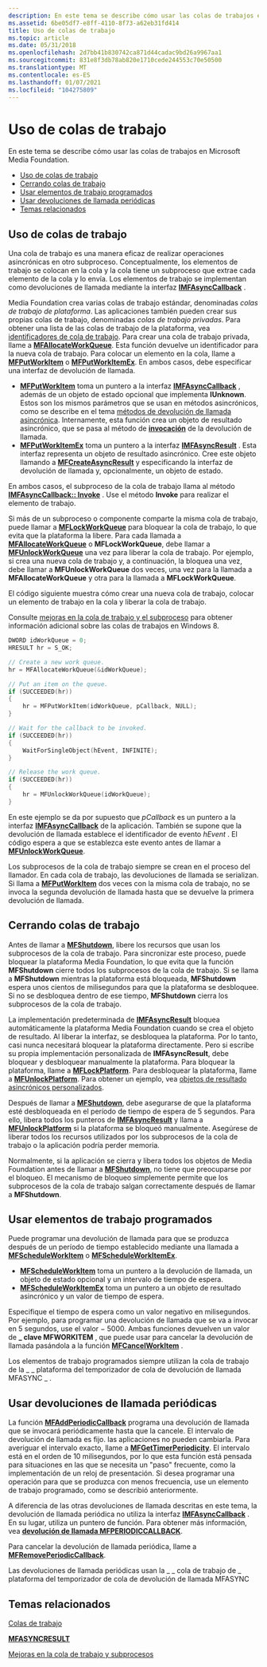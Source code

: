 ```yaml
---
description: En este tema se describe cómo usar las colas de trabajos en Microsoft Media Foundation.
ms.assetid: 6be05df7-e8ff-4110-8f73-a62eb31fd414
title: Uso de colas de trabajo
ms.topic: article
ms.date: 05/31/2018
ms.openlocfilehash: 2d7bb41b830742ca871d44cadac9bd26a9967aa1
ms.sourcegitcommit: 831e8f3db78ab820e1710cede244553c70e50500
ms.translationtype: MT
ms.contentlocale: es-ES
ms.lasthandoff: 01/07/2021
ms.locfileid: "104275809"
---
```

# <a name="using-work-queues"></a>Uso de colas de trabajo

En este tema se describe cómo usar las colas de trabajos en Microsoft Media Foundation.

-   [Uso de colas de trabajo](#using-work-queues)
-   [Cerrando colas de trabajo](#shutting-down-work-queues)
-   [Usar elementos de trabajo programados](#using-scheduled-work-items)
-   [Usar devoluciones de llamada periódicas](#using-periodic-callbacks)
-   [Temas relacionados](#related-topics)

## <a name="using-work-queues"></a>Uso de colas de trabajo

Una cola de trabajo es una manera eficaz de realizar operaciones asincrónicas en otro subproceso. Conceptualmente, los elementos de trabajo se colocan en la cola y la cola tiene un subproceso que extrae cada elemento de la cola y lo envía. Los elementos de trabajo se implementan como devoluciones de llamada mediante la interfaz [**IMFAsyncCallback**](/windows/desktop/api/mfobjects/nn-mfobjects-imfasynccallback) .

Media Foundation crea varias colas de trabajo estándar, denominadas *colas de trabajo de plataforma*. Las aplicaciones también pueden crear sus propias colas de trabajo, denominadas *colas de trabajo privadas*. Para obtener una lista de las colas de trabajo de la plataforma, vea [identificadores de cola de trabajo](work-queue-identifiers.md). Para crear una cola de trabajo privada, llame a [**MFAllocateWorkQueue**](/windows/desktop/api/mfapi/nf-mfapi-mfallocateworkqueue). Esta función devuelve un identificador para la nueva cola de trabajo. Para colocar un elemento en la cola, llame a [**MFPutWorkItem**](/windows/desktop/api/mfapi/nf-mfapi-mfputworkitem) o [**MFPutWorkItemEx**](/windows/desktop/api/mfapi/nf-mfapi-mfputworkitemex). En ambos casos, debe especificar una interfaz de devolución de llamada.

-   [**MFPutWorkItem**](/windows/desktop/api/mfapi/nf-mfapi-mfputworkitem) toma un puntero a la interfaz [**IMFAsyncCallback**](/windows/desktop/api/mfobjects/nn-mfobjects-imfasynccallback) , además de un objeto de estado opcional que implementa **IUnknown**. Estos son los mismos parámetros que se usan en métodos asincrónicos, como se describe en el tema [métodos de devolución de llamada asincrónica](asynchronous-callback-methods.md). Internamente, esta función crea un objeto de resultado asincrónico, que se pasa al método de [**invocación**](/windows/desktop/api/mfobjects/nf-mfobjects-imfasynccallback-invoke) de la devolución de llamada.
-   [**MFPutWorkItemEx**](/windows/desktop/api/mfapi/nf-mfapi-mfputworkitemex) toma un puntero a la interfaz [**IMFAsyncResult**](/windows/desktop/api/mfobjects/nn-mfobjects-imfasyncresult) . Esta interfaz representa un objeto de resultado asincrónico. Cree este objeto llamando a [**MFCreateAsyncResult**](/windows/desktop/api/mfapi/nf-mfapi-mfcreateasyncresult) y especificando la interfaz de devolución de llamada y, opcionalmente, un objeto de estado.

En ambos casos, el subproceso de la cola de trabajo llama al método [**IMFAsyncCallback:: Invoke**](/windows/desktop/api/mfobjects/nf-mfobjects-imfasynccallback-invoke) . Use el método **Invoke** para realizar el elemento de trabajo.

Si más de un subproceso o componente comparte la misma cola de trabajo, puede llamar a [**MFLockWorkQueue**](/windows/desktop/api/mfapi/nf-mfapi-mflockworkqueue) para bloquear la cola de trabajo, lo que evita que la plataforma la libere. Para cada llamada a [**MFAllocateWorkQueue**](/windows/desktop/api/mfapi/nf-mfapi-mfallocateworkqueue) o **MFLockWorkQueue**, debe llamar a [**MFUnlockWorkQueue**](/windows/desktop/api/mfapi/nf-mfapi-mfunlockworkqueue) una vez para liberar la cola de trabajo. Por ejemplo, si crea una nueva cola de trabajo y, a continuación, la bloquea una vez, debe llamar a **MFUnlockWorkQueue** dos veces, una vez para la llamada a **MFAllocateWorkQueue** y otra para la llamada a **MFLockWorkQueue**.

El código siguiente muestra cómo crear una nueva cola de trabajo, colocar un elemento de trabajo en la cola y liberar la cola de trabajo.

Consulte [mejoras en la cola de trabajo y el subproceso](media-foundation-work-queue-and-threading-improvements.md) para obtener información adicional sobre las colas de trabajos en Windows 8.


```C++
DWORD idWorkQueue = 0;
HRESULT hr = S_OK;

// Create a new work queue.
hr = MFAllocateWorkQueue(&idWorkQueue);

// Put an item on the queue.
if (SUCCEEDED(hr))
{
    hr = MFPutWorkItem(idWorkQueue, pCallback, NULL);
}

// Wait for the callback to be invoked.
if (SUCCEEDED(hr))
{
    WaitForSingleObject(hEvent, INFINITE);
}

// Release the work queue.
if (SUCCEEDED(hr))
{
    hr = MFUnlockWorkQueue(idWorkQueue);
}
```



En este ejemplo se da por supuesto que *pCallback* es un puntero a la interfaz [**IMFAsyncCallback**](/windows/desktop/api/mfobjects/nn-mfobjects-imfasynccallback) de la aplicación. También se supone que la devolución de llamada establece el identificador de evento *hEvent* . El código espera a que se establezca este evento antes de llamar a [**MFUnlockWorkQueue**](/windows/desktop/api/mfapi/nf-mfapi-mfunlockworkqueue).

Los subprocesos de la cola de trabajo siempre se crean en el proceso del llamador. En cada cola de trabajo, las devoluciones de llamada se serializan. Si llama a [**MFPutWorkItem**](/windows/desktop/api/mfapi/nf-mfapi-mfputworkitem) dos veces con la misma cola de trabajo, no se invoca la segunda devolución de llamada hasta que se devuelve la primera devolución de llamada.

## <a name="shutting-down-work-queues"></a>Cerrando colas de trabajo

Antes de llamar a [**MFShutdown**](/windows/desktop/api/mfapi/nf-mfapi-mfshutdown), libere los recursos que usan los subprocesos de la cola de trabajo. Para sincronizar este proceso, puede bloquear la plataforma Media Foundation, lo que evita que la función **MFShutdown** cierre todos los subprocesos de la cola de trabajo. Si se llama a **MFShutdown** mientras la plataforma está bloqueada, **MFShutdown** espera unos cientos de milisegundos para que la plataforma se desbloquee. Si no se desbloquea dentro de ese tiempo, **MFShutdown** cierra los subprocesos de la cola de trabajo.

La implementación predeterminada de [**IMFAsyncResult**](/windows/desktop/api/mfobjects/nn-mfobjects-imfasyncresult) bloquea automáticamente la plataforma Media Foundation cuando se crea el objeto de resultado. Al liberar la interfaz, se desbloquea la plataforma. Por lo tanto, casi nunca necesitará bloquear la plataforma directamente. Pero si escribe su propia implementación personalizada de **IMFAsyncResult**, debe bloquear y desbloquear manualmente la plataforma. Para bloquear la plataforma, llame a [**MFLockPlatform**](/windows/desktop/api/mfapi/nf-mfapi-mflockplatform). Para desbloquear la plataforma, llame a [**MFUnlockPlatform**](/windows/desktop/api/mfapi/nf-mfapi-mfunlockplatform). Para obtener un ejemplo, vea [objetos de resultado asincrónicos personalizados](custom-asynchronous-result-objects.md).

Después de llamar a [**MFShutdown**](/windows/desktop/api/mfapi/nf-mfapi-mfshutdown), debe asegurarse de que la plataforma esté desbloqueada en el período de tiempo de espera de 5 segundos. Para ello, libera todos los punteros de [**IMFAsyncResult**](/windows/desktop/api/mfobjects/nn-mfobjects-imfasyncresult) y llama a [**MFUnlockPlatform**](/windows/desktop/api/mfapi/nf-mfapi-mfunlockplatform) si la plataforma se bloqueó manualmente. Asegúrese de liberar todos los recursos utilizados por los subprocesos de la cola de trabajo o la aplicación podría perder memoria.

Normalmente, si la aplicación se cierra y libera todos los objetos de Media Foundation antes de llamar a [**MFShutdown**](/windows/desktop/api/mfapi/nf-mfapi-mfshutdown), no tiene que preocuparse por el bloqueo. El mecanismo de bloqueo simplemente permite que los subprocesos de la cola de trabajo salgan correctamente después de llamar a **MFShutdown**.

## <a name="using-scheduled-work-items"></a>Usar elementos de trabajo programados

Puede programar una devolución de llamada para que se produzca después de un período de tiempo establecido mediante una llamada a [**MFScheduleWorkItem**](/windows/desktop/api/mfapi/nf-mfapi-mfscheduleworkitem) o [**MFScheduleWorkItemEx**](/windows/desktop/api/mfapi/nf-mfapi-mfscheduleworkitemex).

-   [**MFScheduleWorkItem**](/windows/desktop/api/mfapi/nf-mfapi-mfscheduleworkitem) toma un puntero a la devolución de llamada, un objeto de estado opcional y un intervalo de tiempo de espera.
-   [**MFScheduleWorkItemEx**](/windows/desktop/api/mfapi/nf-mfapi-mfscheduleworkitemex) toma un puntero a un objeto de resultado asincrónico y un valor de tiempo de espera.

Especifique el tiempo de espera como un valor negativo en milisegundos. Por ejemplo, para programar una devolución de llamada que se va a invocar en 5 segundos, use el valor − 5000. Ambas funciones devuelven un valor de **\_ clave MFWORKITEM** , que puede usar para cancelar la devolución de llamada pasándola a la función [**MFCancelWorkItem**](/windows/desktop/api/mfapi/nf-mfapi-mfcancelworkitem) .

Los elementos de trabajo programados siempre utilizan la cola de trabajo de la \_ \_ plataforma del temporizador de cola de devolución de llamada MFASYNC \_ .

## <a name="using-periodic-callbacks"></a>Usar devoluciones de llamada periódicas

La función [**MFAddPeriodicCallback**](/windows/desktop/api/mfapi/nf-mfapi-mfaddperiodiccallback) programa una devolución de llamada que se invocará periódicamente hasta que la cancele. El intervalo de devolución de llamada es fijo. las aplicaciones no pueden cambiarla. Para averiguar el intervalo exacto, llame a [**MFGetTimerPeriodicity**](/windows/desktop/api/mfapi/nf-mfapi-mfgettimerperiodicity). El intervalo está en el orden de 10 milisegundos, por lo que esta función está pensada para situaciones en las que se necesita un "paso" frecuente, como la implementación de un reloj de presentación. Si desea programar una operación para que se produzca con menos frecuencia, use un elemento de trabajo programado, como se describió anteriormente.

A diferencia de las otras devoluciones de llamada descritas en este tema, la devolución de llamada periódica no utiliza la interfaz [**IMFAsyncCallback**](/windows/desktop/api/mfobjects/nn-mfobjects-imfasynccallback) . En su lugar, utiliza un puntero de función. Para obtener más información, vea [**devolución de llamada MFPERIODICCALLBACK**](/windows/win32/api/mfapi/nc-mfapi-mfperiodiccallback).

Para cancelar la devolución de llamada periódica, llame a [**MFRemovePeriodicCallback**](/windows/desktop/api/mfapi/nf-mfapi-mfremoveperiodiccallback).

Las devoluciones de llamada periódicas usan la \_ \_ cola de trabajo de \_ plataforma del temporizador de cola de devolución de llamada MFASYNC

## <a name="related-topics"></a>Temas relacionados

<dl> <dt>

[Colas de trabajo](work-queues.md)
</dt> <dt>

[**MFASYNCRESULT**](/windows/win32/api/mfapi/ns-mfapi-mfasyncresult)
</dt> <dt>

[Mejoras en la cola de trabajo y subprocesos](media-foundation-work-queue-and-threading-improvements.md)
</dt> </dl>

 

 
